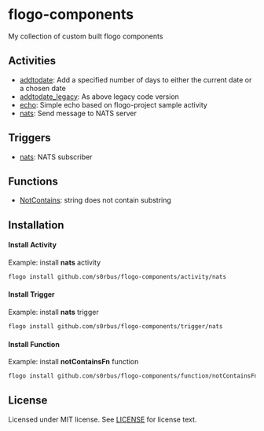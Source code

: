 # flogo-components
My collection of custom built flogo components

## Activities
* [addtodate](activity/addtodate): Add a specified number of days to either the current date or a chosen date
* [addtodate_legacy](activity/addtodate_legacy): As above legacy code version
* [echo](activity/echo): Simple echo based on flogo-project sample activity
* [nats](activity/nats): Send message to NATS server

## Triggers
* [nats](trigger/nats): NATS subscriber

## Functions
* [NotContains](function/notContainsFn): string does not contain substring

## Installation

#### Install Activity
Example: install **nats** activity
```bash
flogo install github.com/s0rbus/flogo-components/activity/nats
```

#### Install Trigger
Example: install **nats** trigger
```bash
flogo install github.com/s0rbus/flogo-components/trigger/nats
```

#### Install Function
Example: install **notContainsFn** function
```bash
flogo install github.com/s0rbus/flogo-components/function/notContainsFn
```

## License
Licensed under MIT license. See [LICENSE](LICENSE) for license text.


